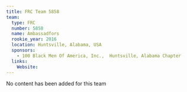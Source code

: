 ```yaml
---
title: FRC Team 5858
team:
  type: FRC
  number: 5858
  name: Ambassadfors
  rookie_year: 2016
  location: Huntsville, Alabama, USA
  sponsors:
    - 100 Black Men Of America, Inc.,  Huntsville, Alabama Chapter
  links:
    Website: 
---
```

No content has been added for this team
